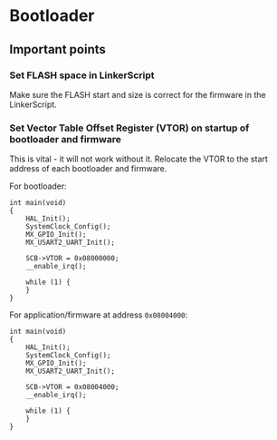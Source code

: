 # Bootloader

## Important points

### Set FLASH space in LinkerScript

Make sure the FLASH start and size is correct for the firmware in the LinkerScript.

### Set Vector Table Offset Register (VTOR) on startup of bootloader and firmware

This is vital - it will not work without it. Relocate the VTOR to the start address of each bootloader and firmware.

For bootloader:

```
int main(void)
{
    HAL_Init();
    SystemClock_Config();
    MX_GPIO_Init();
    MX_USART2_UART_Init();

    SCB->VTOR = 0x08000000;
    __enable_irq();

    while (1) {
    }
}
```

For application/firmware at address `0x08004000`:

```
int main(void)
{
    HAL_Init();
    SystemClock_Config();
    MX_GPIO_Init();
    MX_USART2_UART_Init();

    SCB->VTOR = 0x08004000;
    __enable_irq();

    while (1) {
    }
}
```